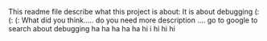 This readme file describe what this project is about: It is about debugging
(:   (:  (: What did you think.....
do you need more description .... go to google to search about debugging
ha ha ha ha ha hi i hi hi hi

